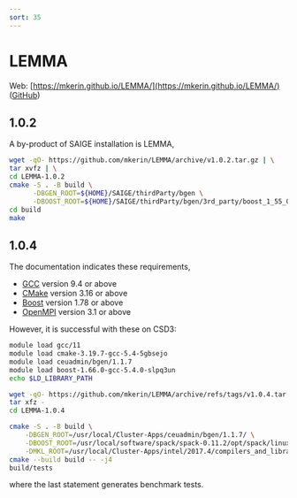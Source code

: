```yaml
---
sort: 35
---
```


# LEMMA

Web: [https://mkerin.github.io/LEMMA/](https://mkerin.github.io/LEMMA/) ([GitHub](https://github.com/mkerin/LEMMA/))

## 1.0.2

A by-product of SAIGE installation is LEMMA,

```bash
wget -qO- https://github.com/mkerin/LEMMA/archive/v1.0.2.tar.gz | \
tar xvfz | \
cd LEMMA-1.0.2
cmake -S . -B build \
      -DBGEN_ROOT=${HOME}/SAIGE/thirdParty/bgen \
      -DBOOST_ROOT=${HOME}/SAIGE/thirdParty/bgen/3rd_party/boost_1_55_0
cd build
make
```

## 1.0.4

The documentation indicates these requirements,

- [GCC](https://gcc.gnu.org/) version 9.4 or above
- [CMake](https://cmake.org/) version 3.16 or above
- [Boost](https://www.boost.org/) version 1.78 or above
- [OpenMPI](https://www.open-mpi.org/) version 3.1 or above

However, it is successful with these on CSD3:

```bash
module load gcc/11
module load cmake-3.19.7-gcc-5.4-5gbsejo
module load ceuadmin/bgen/1.1.7
module load boost-1.66.0-gcc-5.4.0-slpq3un
echo $LD_LIBRARY_PATH

wget -qO- https://github.com/mkerin/LEMMA/archive/refs/tags/v1.0.4.tar.gz | \
tar xfz -
cd LEMMA-1.0.4

cmake -S . -B build \
    -DBGEN_ROOT=/usr/local/Cluster-Apps/ceuadmin/bgen/1.1.7/ \
    -DBOOST_ROOT=/usr/local/software/spack/spack-0.11.2/opt/spack/linux-rhel7-x86_64/gcc-5.4.0/boost-1.66.0-slpq3unogrbhig6d4pniky7aft46jgqo/ \
    -DMKL_ROOT=/usr/local/Cluster-Apps/intel/2017.4/compilers_and_libraries_2017.4.196/linux/mkl/
cmake --build build -- -j4
build/tests
```

where the last statement generates benchmark tests.
